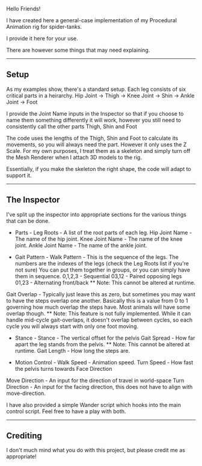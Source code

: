 Hello Friends!

I have created here a general-case implementation of my Procedural Animation rig for spider-tanks.

I provide it here for your use.

There are however some things that may need explaining.

----------
Setup
----------

As my examples show, there's a standard setup.
Each leg consists of six critical parts in a heirarchy.
Hip Joint -> Thigh -> Knee Joint -> Shin -> Ankle Joint -> Foot

I provide the Joint Name inputs in the Inspector so that if you choose to name them something differently it will work, 
	however you still need to consistently call the other parts Thigh, Shin and Foot

The code uses the lengths of the Thigh, Shin and Foot to calculate its movements, so you will always need the part.
However it only uses the Z Scale.
For my own purposes, I treat them as a skeleton and simply turn off the Mesh Renderer when I attach 3D models to the rig.

Essentially, if you make the skeleton the right shape, the code will adapt to support it.

-------------
The Inspector
-------------

I've split up the inspector into appropriate sections for the various things that can be done.

- Parts -
Leg Roots - A list of the root parts of each leg.
Hip Joint Name - The name of the hip joint.
Knee Joint Name - The name of the knee joint.
Ankle Joint Name - The name of the ankle joint.

- Gait Pattern -
Walk Pattern - This is the sequence of the legs. The numbers are the indexes of the legs (check the Leg Roots list if you're not sure)
	You can put them together in groups, or you can simply have them in sequence.
	0,1,2,3 - Sequential
	03,12 - Paired opposing legs
	01,23 - Alternating front/back
	** Note: This cannot be altered at runtime.

Gait Overlap - Typically just leave this as zero, but sometimes you may want to have the steps overlap one another. 
	Basically this is a value from 0 to 1 governing how much overlap the steps have.
	Most animals will have some overlap though.
	** Note: This feature is not fully implemented. 
	While it can handle mid-cycle gait-overlaps, it doesn't overlap between cycles, 
		so each cycle you will always start with only one foot moving.
	
- Stance -
Stance - The vertical offset for the pelvis
Gait Spread - How far apart the leg stands from the pelvis.
	** Note: This cannot be altered at runtime.
Gait Length - How long the steps are.

- Motion Control -
Walk Speed - Animation speed.
Turn Speed - How fast the pelvis turns towards Face Direction

Move Direction - An input for the direction of travel in world-space
Turn Direction - An input for the facing direction, this does not have to align with move-direction. 


I have also provided a simple Wander script which hooks into the main control script.
Feel free to have a play with both.


----------
Crediting
----------

I don't much mind what you do with this project, but please credit me as appropriate!
